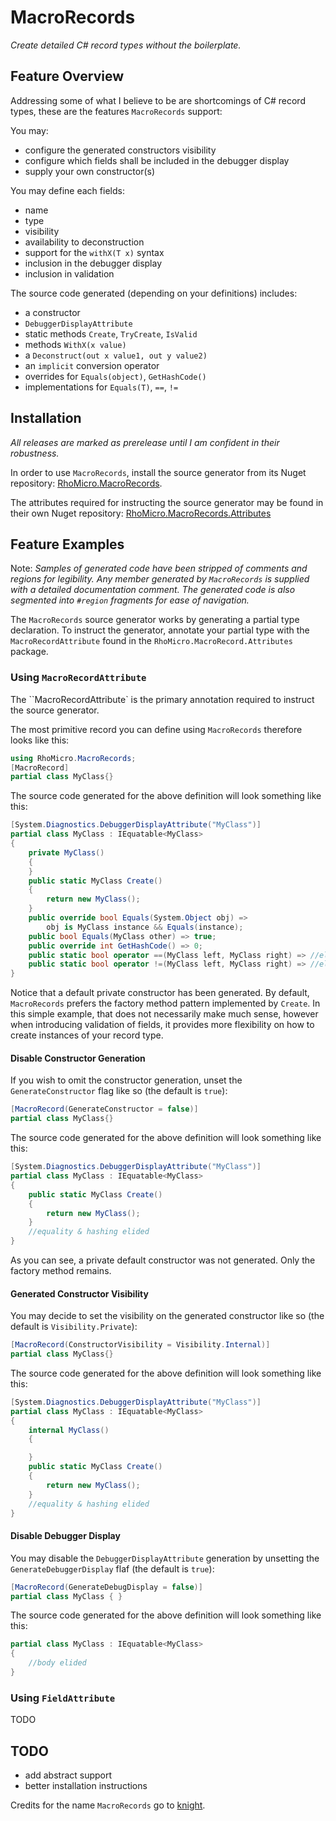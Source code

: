 # MacroRecords

*Create detailed C# record types without the boilerplate.*

## Feature Overview

Addressing some of what I believe to be are shortcomings of C# record types, these are the features `MacroRecords` support:

You may:
- configure the generated constructors visibility
- configure which fields shall be included in the debugger display 
- supply your own constructor(s)
  
You may define each fields:
- name
- type
- visibility
- availability to deconstruction
- support for the `withX(T x)` syntax
- inclusion in the debugger display
- inclusion in validation 

The source code generated (depending on your definitions) includes:
- a constructor
- `DebuggerDisplayAttribute`
- static methods `Create`, `TryCreate`, `IsValid`
- methods `WithX(x value)`
- a `Deconstruct(out x value1, out y value2)`
- an `implicit` conversion operator
- overrides for `Equals(object)`, `GetHashCode()`
- implementations for `Equals(T)`, `==`, `!=`

## Installation

*All releases are marked as prerelease until I am confident in their robustness.*

In order to use `MacroRecords`, install the source generator from its Nuget repository: [RhoMicro.MacroRecords](https://www.nuget.org/packages/RhoMicro.MacroRecords/).

The attributes required for instructing the source generator may be found in their own Nuget repository: [RhoMicro.MacroRecords.Attributes](https://www.nuget.org/packages/RhoMicro.MacroRecords/)

## Feature Examples

Note: *Samples of generated code have been stripped of comments and regions for legibility. Any member generated by `MacroRecords` is supplied with a detailed documentation comment. The generated code is also segmented into `#region` fragments for ease of navigation.*

The `MacroRecords` source generator works by generating a partial type declaration. To instruct the generator, annotate your partial type with the `MacroRecordAttribute` found in the `RhoMicro.MacroRecord.Attributes` package.

### Using `MacroRecordAttribute`

The ``MacroRecordAttribute` is the primary annotation required to instruct the source generator.

The most primitive record you can define using `MacroRecords` therefore looks like this:

```cs
using RhoMicro.MacroRecords;
[MacroRecord]
partial class MyClass{}
```

The source code generated for the above definition will look something like this:
```cs
[System.Diagnostics.DebuggerDisplayAttribute("MyClass")]
partial class MyClass : IEquatable<MyClass>
{
    private MyClass()
    {
    }
    public static MyClass Create()
    {
        return new MyClass();
    }
    public override bool Equals(System.Object obj) => 
        obj is MyClass instance && Equals(instance);
    public bool Equals(MyClass other) => true;
    public override int GetHashCode() => 0;
    public static bool operator ==(MyClass left, MyClass right) => //elided
    public static bool operator !=(MyClass left, MyClass right) => //elided
}
```

Notice that a default private constructor has been generated. By default, `MacroRecords` prefers the factory method pattern implemented by `Create`.
In this simple example, that does not necessarily make much sense, however when introducing validation of fields, it provides more flexibility on how to create instances of your record type.

#### Disable Constructor Generation

If you wish to omit the constructor generation, unset the `GenerateConstructor` flag like so (the default is `true`):

```cs
[MacroRecord(GenerateConstructor = false)]
partial class MyClass{}
```

The source code generated for the above definition will look something like this:
```cs
[System.Diagnostics.DebuggerDisplayAttribute("MyClass")]
partial class MyClass : IEquatable<MyClass>
{
    public static MyClass Create()
    {
        return new MyClass();
    }
    //equality & hashing elided
}
```

As you can see, a private default constructor was not generated.
Only the factory method remains.

#### Generated Constructor Visibility

You may decide to set the visibility on the generated constructor like so (the default is `Visibility.Private`):

```cs
[MacroRecord(ConstructorVisibility = Visibility.Internal)]
partial class MyClass{}
```

The source code generated for the above definition will look something like this:
```cs
[System.Diagnostics.DebuggerDisplayAttribute("MyClass")]
partial class MyClass : IEquatable<MyClass>
{
    internal MyClass()
    {

    }
    public static MyClass Create()
    {
        return new MyClass();
    }
    //equality & hashing elided
}
```

#### Disable Debugger Display

You may disable the `DebuggerDisplayAttribute` generation by unsetting the `GenerateDebuggerDisplay` flaf (the default is `true`):

```cs
[MacroRecord(GenerateDebugDisplay = false)]
partial class MyClass { }
```

The source code generated for the above definition will look something like this:
```cs
partial class MyClass : IEquatable<MyClass>
{
    //body elided
}
```

### Using `FieldAttribute`

TODO

## TODO

- add abstract support
- better installation instructions

Credits for the name `MacroRecords` go to [knight](https://github.com/muhamedkarajic).
